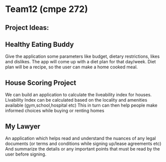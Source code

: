 # Team12 (cmpe 272)
Project Ideas:
-------------

Healthy Eating Buddy
--------------------
Give the application some parameters like budget, dietary restrictions, likes and dislikes.
The app will come up with a diet plan for that day/week.
Diet plan will be a recipe, so the user can make a home cooked meal.

House Scoring Project
---------------------
We can build an application to calculate the liveability index for houses.
Livability Index can be calculated based on the locality and amenities available   (gym,school,hospital etc)
This in turn can then help people make informed choices while buying or renting homes

My Lawyer
---------
An application which helps read and understand the nuances of any legal documents (or terms and conditions while signing up/lease agreements etc)
And summarize the details or any important points that must be read by the user before signing.
